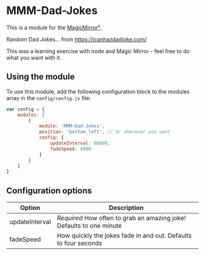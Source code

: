 # MMM-Dad-Jokes

This is a module for the [MagicMirror²](https://github.com/MichMich/MagicMirror/).

Random Dad Jokes... from https://icanhazdadjoke.com/

This was a learning exercise with node and Magic Mirror - feel free to do what you want with it.

## Using the module

To use this module, add the following configuration block to the modules array in the `config/config.js` file:
```js
var config = {
    modules: [
        {
            module: 'MMM-Dad-Jokes',
            position: 'bottom_left', // Or wherever you want
            config: {
                updateInterval: 60000,
                fadeSpeed: 4000
            }
        }
    ]
}
```

## Configuration options

| Option           | Description
|----------------- |-----------
| updateInterval   | *Required* How often to grab an amazing joke! Defaults to one minute
| fadeSpeed        | How quickly the jokes fade in and out. Defaults to four seconds

